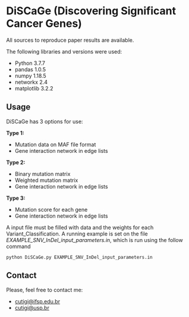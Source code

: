 # DiSCaGe (Discovering Significant Cancer Genes)

All sources to reproduce paper results are available.

The following libraries and versions were used:
 - Python 3.7.7
 - pandas 1.0.5
 - numpy 1.18.5
 - networkx 2.4
 - matplotlib 3.2.2
 

## Usage

DiSCaGe has 3 options for use:

**Type 1:**
- Mutation data on MAF file format
- Gene interaction network in edge lists

**Type 2:**
- Binary mutation matrix
- Weighted mutation matrix
- Gene interaction network in edge lists

**Type 3:**
- Mutation score for each gene
- Gene interaction network in edge lists



A input file must be filled with data and the weights for each Variant_Classification. A running example is set on the file *EXAMPLE_SNV_InDel_input_parameters.in*, which is run using the follow command
    
    python DiSCaGe.py EXAMPLE_SNV_InDel_input_parameters.in


  
## Contact

Please, feel free to contact me: 
 - cutigi@ifsp.edu.br
 - cutigi@usp.br
